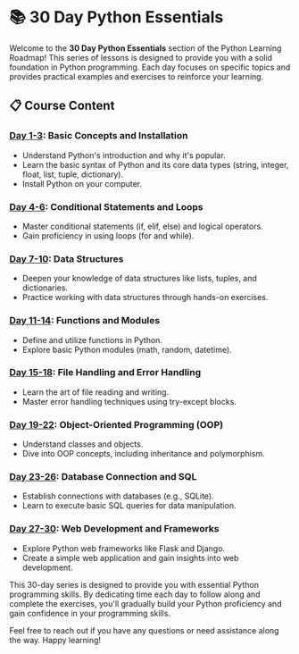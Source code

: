 # 📚 30 Day Python Essentials

Welcome to the **30 Day Python Essentials** section of the Python Learning Roadmap! This series of lessons is designed to provide you with a solid foundation in Python programming. Each day focuses on specific topics and provides practical examples and exercises to reinforce your learning.

## 📋 Course Content

### [Day 1-3](Days-1-3.md): Basic Concepts and Installation
- Understand Python's introduction and why it's popular.
- Learn the basic syntax of Python and its core data types (string, integer, float, list, tuple, dictionary).
- Install Python on your computer.

### [Day 4-6](Days-4-6.md): Conditional Statements and Loops
- Master conditional statements (if, elif, else) and logical operators.
- Gain proficiency in using loops (for and while).

### [Day 7-10](Days-7-10.md): Data Structures
- Deepen your knowledge of data structures like lists, tuples, and dictionaries.
- Practice working with data structures through hands-on exercises.

### [Day 11-14](Days-11-14.md): Functions and Modules
- Define and utilize functions in Python.
- Explore basic Python modules (math, random, datetime).

### [Day 15-18](Days-15-18.md): File Handling and Error Handling
- Learn the art of file reading and writing.
- Master error handling techniques using try-except blocks.

### [Day 19-22](Days-19-22.md): Object-Oriented Programming (OOP)
- Understand classes and objects.
- Dive into OOP concepts, including inheritance and polymorphism.

### [Day 23-26](Days-23-26.md): Database Connection and SQL
- Establish connections with databases (e.g., SQLite).
- Learn to execute basic SQL queries for data manipulation.

### [Day 27-30](Days-27-30.md): Web Development and Frameworks
- Explore Python web frameworks like Flask and Django.
- Create a simple web application and gain insights into web development.

This 30-day series is designed to provide you with essential Python programming skills. By dedicating time each day to follow along and complete the exercises, you'll gradually build your Python proficiency and gain confidence in your programming skills.

Feel free to reach out if you have any questions or need assistance along the way. Happy learning!
